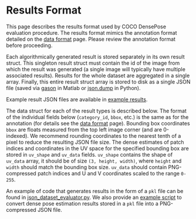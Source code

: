 # Results Format

This page describes the results format used by COCO DensePose evaluation
procedure. The results format mimics the annotation format detailed on
the [data format](data_format.md) page. Please review the annotation
format before proceeding.

Each algorithmically generated result is stored separately in its own
result struct. This singleton result struct must contain the id of the
image from which the result was generated (a single image will typically
have multiple associated results). Results for the whole dataset are
aggregated in a single array. Finally, this entire result struct array
is stored to disk as a single JSON file (saved via
[gason](https://github.com/cocodataset/cocoapi/blob/master/MatlabAPI/gason.m)
in Matlab or [json.dump](https://docs.python.org/2/library/json.html) in Python).

Example result JSON files are available in
[example results](example_results.json).

The data struct for each of the result types is described below. The format
of the individual fields below (`category_id`, `bbox`, etc.) is the same as
for the annotation (for details see the [data format](data_format.md) page).
Bounding box coordinates `bbox` are floats measured from the top left image
corner (and are 0-indexed). We recommend rounding coordinates to the nearest
tenth of a pixel to reduce the resulting JSON file size. The dense estimates
of patch indices and coordinates in the UV space for the specified bounding
box are stored in `uv_shape` and `uv_data` fields.
`uv_shape` contains the shape of `uv_data` array, it should be of size
`(3, height, width)`, where `height` and `width` should match the bounding box
size. `uv_data` should contain PNG-compressed patch indices and U and V
coordinates scaled to the range `0-255`.

An example of code that generates results in the form of a `pkl` file can
be found in
[json_dataset_evaluator.py](https://github.com/facebookresearch/DensePose/blob/master/detectron/datasets/json_dataset_evaluator.py).
We also provide an [example script](encode_results_for_competition.py) to convert
dense pose estimation results stored in a `pkl` file into a PNG-compressed
JSON file.




